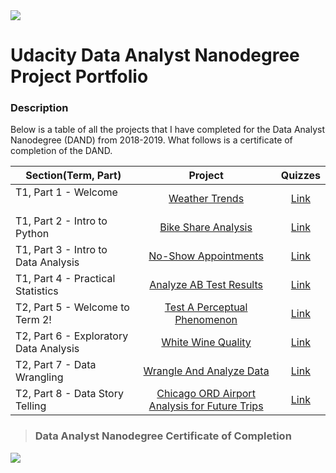 <img src="https://raw.githubusercontent.com/joleneyao/joleneyao.github.io/master/images/Udacitylogo.png">

# Udacity Data Analyst Nanodegree Project Portfolio


### Description

Below is a table of all the projects that I have completed for the Data Analyst Nanodegree (DAND) from 2018-2019. What follows is a certificate of completion of the DAND. 

| Section(Term, Part)| Project | Quizzes |
| ------------------ |:---------------------:| :-------:|
| T1, Part 1 - Welcome                       | [Weather Trends](https://github.com/joleneyao/joleneyao.github.io/blob/master/p1/DAND%20-%20Project%201%20Weather%20Trends.pdf)|[Link](https://github.com/joleneyao/joleneyao.github.io/tree/master/p1/quizzes)   |
| T1, Part 2 - Intro to Python               | [Bike Share Analysis](https://github.com/joleneyao/joleneyao.github.io/blob/master/p2/Bike_Share_Analysis%20(Showcase).ipynb)|[Link](https://github.com/joleneyao/joleneyao.github.io/tree/master/p2/quizzes)   |
| T1, Part 3 - Intro to Data Analysis        | [No-Show Appointments](https://github.com/joleneyao/joleneyao.github.io/blob/master/p3/Investigate_a_Dataset%20(Showcase).ipynb)|[Link](https://github.com/joleneyao/joleneyao.github.io/tree/master/p3/quizzes)  |
| T1, Part 4 - Practical Statistics          | [Analyze AB Test Results](https://github.com/joleneyao/joleneyao.github.io/blob/master/p4/Analyze_ab_test_results%20(showcase).ipynb)|[Link](https://github.com/joleneyao/joleneyao.github.io/tree/master/p4/quizzes)  |
| T2, Part 5 - Welcome to Term 2!       | [Test A Perceptual Phenomenon](https://github.com/joleneyao/joleneyao.github.io/blob/master/p5/project/Test%20a%20Perceptual%20Phenomenon.ipynb)|[Link](https://github.com/joleneyao/joleneyao.github.io/tree/master/p5/quizzes)  | 
| T2, Part 6 - Exploratory Data Analysis     | [White Wine Quality](https://github.com/joleneyao/joleneyao.github.io/blob/master/p5/project/Test%20a%20Perceptual%20Phenomenon.ipynb)|[Link](https://github.com/joleneyao/joleneyao.github.io/tree/master/p6)  |
| T2, Part 7 - Data Wrangling                | [Wrangle And Analyze Data](https://github.com/joleneyao/joleneyao.github.io/blob/master/p7/project/wrangle_act.ipynb)|[Link](https://github.com/joleneyao/joleneyao.github.io/tree/master/p7/quizzes)
| T2, Part 8 - Data Story Telling            | [Chicago ORD Airport Analysis for Future Trips](https://github.com/joleneyao/udacity-DAND/blob/master/p8/project/Udacity%20DAND%20%E2%80%93%20Data%20Story%20Telling%20Project%20Write.pdf)|[Link](https://github.com/joleneyao/joleneyao.github.io/tree/master/p8/quizzes)

> ### Data Analyst Nanodegree Certificate of Completion

<img src="https://raw.githubusercontent.com/joleneyao/udacity-DAND/master/images/certificate%20of%20completion.jpg">
